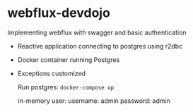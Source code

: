 # webflux-devdojo
Implementing webflux with swagger and basic authentication

- Reactive application connecting to postgres using r2dbc
- Docker container running Postgres
- Exceptions customized

  Run postgres:
  ```docker-compose up```
  
  in-memory user:
  username: admin
  password: admin
